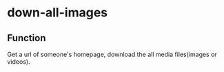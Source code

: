 # down-all-images
## Function
Get a url of someone's homepage, download the all media files(images or videos).
